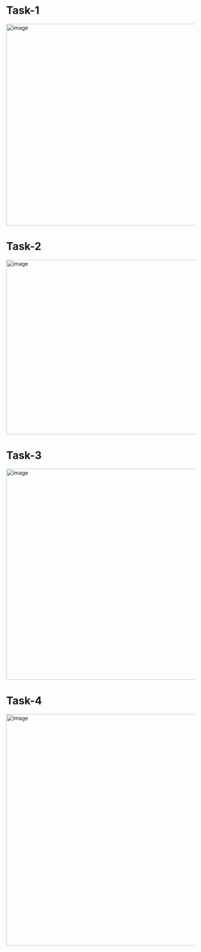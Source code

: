 # Task-1
<img width="1008" height="539" alt="image" src="https://github.com/user-attachments/assets/a30c6bd0-3c83-4a2f-ac56-77ff5695f723" />

# Task-2
<img width="1008" height="467" alt="image" src="https://github.com/user-attachments/assets/180037cc-3644-46d5-9db1-ad26965c94f4" />

# Task-3
<img width="993" height="564" alt="image" src="https://github.com/user-attachments/assets/00cbddc5-9454-4d03-878f-225ee3e1544c" />

# Task-4
<img width="995" height="619" alt="image" src="https://github.com/user-attachments/assets/ee0acf93-cb52-4137-bb07-514353bb36ed" />
